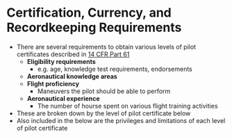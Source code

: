 # Certification, Currency, and Recordkeeping Requirements

* There are several requirements to obtain various levels of pilot certificates described in [14 CFR Part 61](https://www.ecfr.gov/current/title-14/chapter-I/subchapter-D/part-61?toc=1)
  * **Eligibility requirements**
    * e.g. age, knowledge test requirements, endorsements
  * **Aeronautical knowledge areas**
  * **Flight proficiency**
    * Maneuvers the pilot should be able to perform
  * **Aeronautical experience**
    * The number of hourse spent on various flight training activities
* These are broken down by the level of pilot certificate below
* Also included in the below are the privileges and limitations of each level of pilot certificate

<!--@include: ./docs/src/includes/privileges-limitations/student.md-->
<!--@include: ./docs/src/includes/privileges-limitations/recreational.md-->
<!--@include: ./docs/src/includes/privileges-limitations/private.md-->
<!--@include: ./docs/src/includes/privileges-limitations/commercial.md-->
<!--@include: ./docs/src/includes/privileges-limitations/atp.md-->

<!--@include: ./docs/src/includes/medicals.md-->

<!--@include: ./docs/src/includes/currency.md-->
